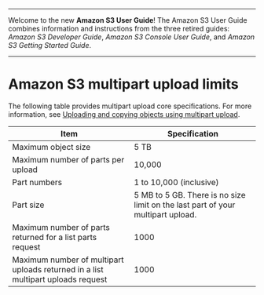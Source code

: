 --------

Welcome to the new **Amazon S3 User Guide**\! The Amazon S3 User Guide combines information and instructions from the three retired guides: *Amazon S3 Developer Guide*, *Amazon S3 Console User Guide*, and *Amazon S3 Getting Started Guide*\.

--------

# Amazon S3 multipart upload limits<a name="qfacts"></a>

The following table provides multipart upload core specifications\. For more information, see [Uploading and copying objects using multipart upload](mpuoverview.md)\.


| Item | Specification | 
| --- | --- | 
| Maximum object size | 5 TB  | 
| Maximum number of parts per upload | 10,000 | 
| Part numbers | 1 to 10,000 \(inclusive\) | 
| Part size | 5 MB to 5 GB\. There is no size limit on the last part of your multipart upload\. | 
| Maximum number of parts returned for a list parts request | 1000  | 
| Maximum number of multipart uploads returned in a list multipart uploads request | 1000  | 
